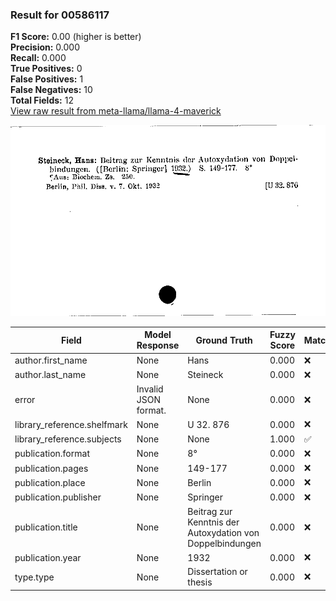 ### Result for 00586117
**F1 Score:** 0.00 (higher is better)<br>**Precision:** 0.000<br>**Recall:** 0.000<br>**True Positives:** 0<br>**False Positives:** 1<br>**False Negatives:** 10<br>**Total Fields:** 12<br>[View raw result from meta-llama/llama-4-maverick](https://github.com/RISE-UNIBAS/humanities_data_benchmark/blob/main/results/2025-10-17/T0252/request_T0252_00586117.json)

<img src="https://github.com/RISE-UNIBAS/humanities_data_benchmark/blob/main/benchmarks/zettelkatalog/images/00586117.jpg?raw=true" alt="00586117" width="600px">

| Field | Model Response | Ground Truth | Fuzzy Score | Match |
|-------|----------------|--------------|-------------|-------|
| author.first_name | None | Hans | 0.000 | ❌ |
| author.last_name | None | Steineck | 0.000 | ❌ |
| error | Invalid JSON format. | None | 0.000 | ❌ |
| library_reference.shelfmark | None | U 32. 876 | 0.000 | ❌ |
| library_reference.subjects | None | None | 1.000 | ✅ |
| publication.format | None | 8° | 0.000 | ❌ |
| publication.pages | None | 149-177 | 0.000 | ❌ |
| publication.place | None | Berlin | 0.000 | ❌ |
| publication.publisher | None | Springer | 0.000 | ❌ |
| publication.title | None | Beitrag zur Kenntnis der Autoxydation von Doppelbindungen | 0.000 | ❌ |
| publication.year | None | 1932 | 0.000 | ❌ |
| type.type | None | Dissertation or thesis | 0.000 | ❌ |

